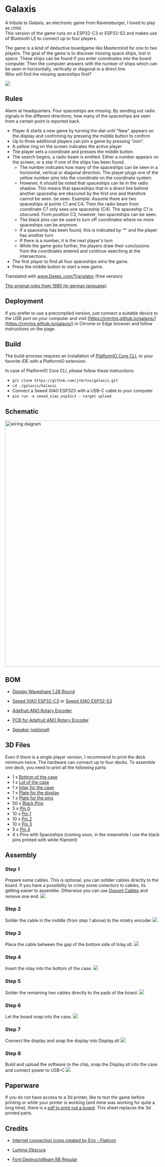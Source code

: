 # Galaxis

A tribute to Galaxis, an electronic game from Ravensburger, I loved to play as child.
<br/>This version of the game runs on a ESP32-C3 or ESP32-S3 and makes use of Bluetooth LE to connect up to four players.

The game is a kind of deductive boardgame like Mastermind for one to two players. The goal of the game is to discover
missing space ships, lost in space. These ships can be found if you enter coordinates into the board computer. Then the
computer answers with the number of ships which can be seen in horizontally, vertically or diagonal in a direct
line.<br/>
Who will find the missing spaceships first?

![](./assets/game.jpg)

## Rules

Alarm at headquarters. Four spaceships are missing. By sending out radio signals in the different
directions, how many of the spaceships are seen from a certain point is reported back.

* Player A starts a new game by turning the dial until "New" appears on the display and confirming by pressing the
  middle button to confirm
* Up to three additional players can join a game by pressing "Join".
* A yellow ring on the screen indicates the active player
* The player sets a coordinate and presses the middle button.
* The search begins, a radio beam is emitted. Either a number appears on the screen, or a star if one of the ships has
  been found.
    * The number indicates how many of the spaceships can be seen in a horizontal, vertical or diagonal direction. The
      player plugs one of the yellow number pins into the coordinate on the coordinate system.
    * However, it should be noted that spaceships can lie in the radio shadow. This means that spaceships that
      in a direct line behind another spaceship are obscured by the first one and therefore cannot be seen.
      be seen.
      Example: Assume there are two spaceships at points C1 and C4. Then the radio beam from coordinate
      C7 only sees one spaceship (C4). The spaceship C1 is obscured. From position C3, however, two spaceships can be
      seen.
    * The black pins can be used to turn off coordinates where no more spaceships can be anymore.
    * If a spaceship has been found, this is indicated by '*' and the player has another turn
    * If there is a number, it is the next player's turn
    * While the game goes further, the players draw their conclusions from the coordinates entered and continue searching at the intersections.
* The first player to find all four spaceships wins the game.
* Press the middle button to start a new game.

Translated with www.DeepL.com/Translator (free version)

[The original rules from 1980 (in german language)](https://www.ravensburger.de/spielanleitungen/ecm/Spielanleitungen/Galaxis_Electronic.pdf)

## Deployment
If you prefer to use a precompiled version, just connect a suitable device to the USB port on your computer and visit [https://jrmrtns.github.io/galaxis/](https://jrmrtns.github.io/galaxis/)
in Chrome or Edge browser and follow instructions on the page.

## Build

The build-process requires an installation
of [PlatformIO Core CLI](https://docs.platformio.org/en/stable/core/index.html#piocore), or your favorite IDE with a
PlatformIO extension.

In case of PlatformIO Core CLI, please follow these instructions:

* `git clone https://github.com/jrmrtns/galaxis.git`
* `cd ./galaxis/Galaxis`
* Connect a Seeed XIAO ESP323 with a USB-C cable to your computer
* `pio run -e seeed_xiao_esp32c3 --target upload`

## Schematic

<img src="./assets/wiring.png" width="800" alt="wiring diagram"/>

## BOM

* [Display Waveshare 1.28 Round](https://www.berrybase.de/en/1.28-240x240-rundes-lcd-display-modul-65k-rgb-spi-interface?c=2384
  )

* [Seeed XIAO ESP32-C3](https://www.berrybase.de/en/seeed-xiao-esp32c3-winziges-mcu-board-mit-wlan-und-ble
  ) or [Seeed XIAO ESP32-S3](https://www.seeedstudio.com/XIAO-ESP32S3-p-5627.html)

* [Adafruit ANO Rotary Encoder](https://www.berrybase.de/en/adafruit-ano-scrollrad-drehgeber)

* [PCB for Adafruit ANO Rotary Encoder](https://www.berrybase.de/en/adafruit-breakout-pcb-fuer-ano-scrollrad-drehgeber)

* [Speaker (optional)](https://www.amazon.de/dp/B00X77TY96)

## 3D Files

Even if there is a single player version, I recommend to print the deck minimum twice. The hardware can connect up to four decks. 
To assemble one deck, you need to print all the following parts:

* 1 x [Bottom of the case](./3d/Boden.stl)
* 1 x [Lid of the case](./3d/Deckel.stl)
* 1 x [Inlay for the case](./3d/Inlay.stl)
* 1 x [Plate for the display](./3d/Display.stl)
* 1 x [Plate for the pins](./3d/Platte.stl)
* 50 x [Black Pins](./3d/BlackPin.stl)
* 5 x [Pin 0](./3d/Pin-0.stl)
* 10 x [Pin 1](./3d/Pin-1.stl)
* 10 x [Pin 2](./3d/Pin-2.stl)
* 10 x [Pin 3](./3d/Pin-3.stl)
* 5 x [Pin 4](./3d/Pin-4.stl)
* 4 x Pins with Spaceships (coming soon, in the meanwhile I use the black pins printed with white filament)

## Assembly

### Step 1

Prepare some cables. This is optional, you can soltder cables directly to the board. If you have a possibility to crimp
some conectors to cables, its getting easier to assemble. Otherwise you can
use [Dupont Cables](https://www.berrybase.de/40pin-jumper/dupont-kabel-male-female-trennbar?number=DUPK-40-FM-20) and remove one end.
![](./assets/assembly-01.jpg)

### Step 2

Solder the cable in the middle (from step 1 above) to the rotatry encoder
![](./assets/assembly-02.jpg)

### Step 3

Place the cable between the gap of the bottom side of Inlay.stl.
![](./assets/assembly-03.jpg)

### Step 4

Insert the inlay into the bottom of the case.
![](./assets/assembly-04.jpg)

### Step 5

Solder the remaining two cables directly to the pads of the board.
![](./assets/assembly-05.jpg)

### Step 6

Let the board snap into the case.
![](./assets/assembly-06.jpg)

### Step 7

Connect the display and snap the display into Display.stl
![](./assets/assembly-07.jpg)

### Step 8

Build and upload the software to the chip, snap the Display.stl into the case and connect power to USB-C
![](./assets/assembly-08.jpg)

## Paperware

If you do not have access to a 3d printer, like to test the game before printing or while your printer is working (and mine was working for quite a long
time), there is a
[pdf to print out a board](./assets/sheet.pdf). This sheet replaces the 3d printed parts.

## Credits

* [Internet connection icons created by Erix - Flaticon](https://www.flaticon.com/free-icons/internet-connection)

* [Lumina Obscura](https://pixabay.com/users/luminas_art-4128746/?utm_source=link-attribution&utm_medium=referral&utm_campaign=image&utm_content=3608029)

* [Font DestructoBeam BB Regular](https://fontsgeek.com/fonts/DestructoBeam-BB-Regular)

